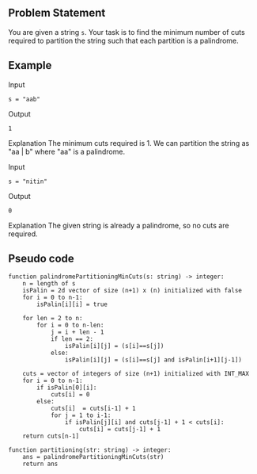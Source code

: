 ## Problem Statement
You are given a string `s`. Your task is to find the minimum number of cuts required to partition the string such that each partition is a palindrome.

## Example
Input
```plaintext
s = "aab"
```
Output
```plaintext
1
```
Explanation
The minimum cuts required is 1. We can partition the string as "aa | b" where "aa" is a palindrome.

Input
```plaintext
s = "nitin"
```
Output
```plaintext
0
```
Explanation
The given string is already a palindrome, so no cuts are required.

## Pseudo code
```plaintext
function palindromePartitioningMinCuts(s: string) -> integer:
    n = length of s
    isPalin = 2d vector of size (n+1) x (n) initialized with false
    for i = 0 to n-1:
        isPalin[i][i] = true
    
    for len = 2 to n:
        for i = 0 to n-len:
            j = i + len - 1
            if len == 2:
                isPalin[i][j] = (s[i]==s[j])
            else:
                isPalin[i][j] = (s[i]==s[j] and isPalin[i+1][j-1])
    
    cuts = vector of integers of size (n+1) initialized with INT_MAX
    for i = 0 to n-1:
        if isPalin[0][i]:
            cuts[i] = 0
        else:
            cuts[i]  = cuts[i-1] + 1
            for j = 1 to i-1:
                if isPalin[j][i] and cuts[j-1] + 1 < cuts[i]:
                    cuts[i] = cuts[j-1] + 1
    return cuts[n-1]

function partitioning(str: string) -> integer:
    ans = palindromePartitioningMinCuts(str)
    return ans
```